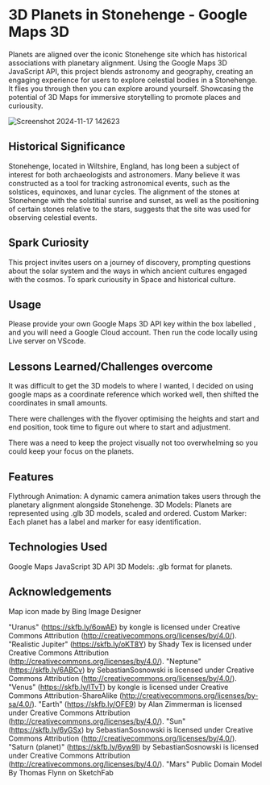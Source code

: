 # 3D Planets in Stonehenge - Google Maps 3D

Planets are aligned over the iconic Stonehenge site which has historical associations with planetary alignment. Using the Google Maps 3D JavaScript API, this project blends astronomy and geography, creating an engaging experience for users to explore celestial bodies in a Stonehenge. It flies you through then you can explore around yourself. Showcasing the potential of 3D Maps for immersive storytelling to promote places and curiousity.

![Screenshot 2024-11-17 142623](https://github.com/user-attachments/assets/f1e09b2b-00e5-44e6-8f30-67ad969dad21)


## Historical Significance

Stonehenge, located in Wiltshire, England, has long been a subject of interest for both archaeologists and astronomers. Many believe it was constructed as a tool for tracking astronomical events, such as the solstices, equinoxes, and lunar cycles. The alignment of the stones at Stonehenge with the solstitial sunrise and sunset, as well as the positioning of certain stones relative to the stars, suggests that the site was used for observing celestial events.
## Spark Curiosity 

This project invites users on a journey of discovery, prompting questions about the solar system and the ways in which ancient cultures engaged with the cosmos. To spark curiousity in Space and historical culture. 
## Usage

Please provide your own Google Maps 3D API key within the box labelled <key>, and you will need a Google Cloud account. 
Then run the code locally using Live server on VScode.


## Lessons Learned/Challenges overcome

It was difficult to get the 3D models to where I wanted, I decided on using google maps as a coordinate reference which worked well, then shifted the coordinates in small amounts. 

There were challenges with the flyover optimising the heights and start and end position, took time to figure out where to start and adjustment. 

There was a need to keep the project visually not too overwhelming so you could keep your focus on the planets. 



## Features

Flythrough Animation: A dynamic camera animation takes users through the planetary alignment alongside Stonehenge.
3D Models: Planets are represented using .glb 3D models, scaled and ordered.
Custom Marker: Each planet has a label and marker for easy identification.


## Technologies Used

Google Maps JavaScript 3D API 
3D Models: .glb format for planets.
## Acknowledgements

Map icon made by Bing Image Designer

"Uranus" (https://skfb.ly/6owAE) by kongle is licensed under Creative Commons Attribution (http://creativecommons.org/licenses/by/4.0/).
"Realistic Jupiter" (https://skfb.ly/oKT8Y) by Shady Tex is licensed under Creative Commons Attribution (http://creativecommons.org/licenses/by/4.0/).
"Neptune" (https://skfb.ly/6ABCv) by SebastianSosnowski is licensed under Creative Commons Attribution (http://creativecommons.org/licenses/by/4.0/).
"Venus" (https://skfb.ly/ITvT) by kongle is licensed under Creative Commons Attribution-ShareAlike (http://creativecommons.org/licenses/by-sa/4.0/).
"Earth" (https://skfb.ly/OFE9) by Alan Zimmerman is licensed under Creative Commons Attribution (http://creativecommons.org/licenses/by/4.0/).
"Sun" (https://skfb.ly/6yGSx) by SebastianSosnowski is licensed under Creative Commons Attribution (http://creativecommons.org/licenses/by/4.0/).
"Saturn (planet)" (https://skfb.ly/6yw9I) by SebastianSosnowski is licensed under Creative Commons Attribution (http://creativecommons.org/licenses/by/4.0/).
"Mars" Public Domain Model By Thomas Flynn on SketchFab

